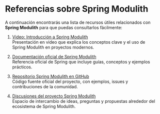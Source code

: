 # Referencias sobre Spring Modulith

A continuación encontrarás una lista de recursos útiles relacionados con **Spring Modulith** para que puedas consultarlos fácilmente:

1. [Video: Introducción a Spring Modulith](https://www.youtube.com/watch?v=FkP2aZiBrhg)  
   Presentación en video que explica los conceptos clave y el uso de Spring Modulith en proyectos modernos.

2. [Documentación oficial de Spring Modulith](https://docs.spring.io/spring-modulith/reference/index.html)  
   Referencia oficial de Spring que incluye guías, conceptos y ejemplos prácticos.

3. [Repositorio Spring Modulith en GitHub](https://github.com/spring-projects/spring-modulith)  
   Código fuente oficial del proyecto, con ejemplos, issues y contribuciones de la comunidad.

4. [Discusiones del proyecto Spring Modulith](https://github.com/spring-projects/spring-modulith/discussions)  
   Espacio de intercambio de ideas, preguntas y propuestas alrededor del ecosistema de Spring Modulith.

